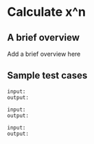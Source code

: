 # Calculate x^n

## A brief overview

Add a brief overview here

## Sample test cases

```
input:
output:
```

```
input:
output:
```

```
input:
output:
```
